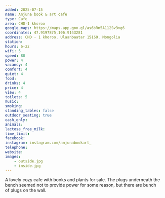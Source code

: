 ```yaml
---
added: 2025-07-15
name: Anjuna book & art cafe
type: Cafe
area: CHD-1 khoroo
google_maps: https://maps.app.goo.gl/as6bRn5A112Sv3vg6
coordinates: 47.9197875,106.9143281
address: CHD - 1 khoroo, Ulaanbaatar 15160, Mongolia
station:
hours: 6-22
wifi: 5
speed: 80
power: 4
vacancy: 4
comfort: 4
quiet: 4
food:
drinks: 4
price: 4
view: 4
toilets: 5
music:
smoking:
standing_tables: false
outdoor_seating: true
cash_only:
animals:
lactose_free_milk:
time_limit:
facebook:
instagram: instagram.com/anjunabookart_
telephone:
website:
images:
    - outside.jpg
    - inside.jpg
---
```

A lovely cozy cafe with books and plants for sale. The plugs underneath the bench seemed not to provide power for some reason, but there are bunch of plugs on the wall.
